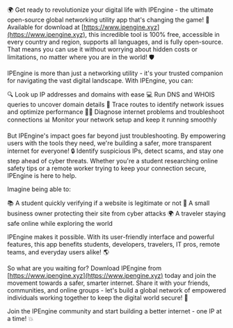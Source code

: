 🌍 Get ready to revolutionize your digital life with IPEngine - the ultimate open-source global networking utility app that's changing the game! 🚀 Available for download at [https://www.ipengine.xyz](https://www.ipengine.xyz), this incredible tool is 100% free, accessible in every country and region, supports all languages, and is fully open-source. That means you can use it without worrying about hidden costs or limitations, no matter where you are in the world! 🛡️

IPEngine is more than just a networking utility - it's your trusted companion for navigating the vast digital landscape. With IPEngine, you can:

🔍 Look up IP addresses and domains with ease
💻 Run DNS and WHOIS queries to uncover domain details
🚨 Trace routes to identify network issues and optimize performance
🕵️‍♀️ Diagnose internet problems and troubleshoot connections
📊 Monitor your network setup and keep it running smoothly

But IPEngine's impact goes far beyond just troubleshooting. By empowering users with the tools they need, we're building a safer, more transparent internet for everyone! 🔒 Identify suspicious IPs, detect scams, and stay one step ahead of cyber threats. Whether you're a student researching online safety tips or a remote worker trying to keep your connection secure, IPEngine is here to help.

Imagine being able to:

📚 A student quickly verifying if a website is legitimate or not
💼 A small business owner protecting their site from cyber attacks
🌍 A traveler staying safe online while exploring the world

IPEngine makes it possible. With its user-friendly interface and powerful features, this app benefits students, developers, travelers, IT pros, remote teams, and everyday users alike! 🌎

So what are you waiting for? Download IPEngine from [https://www.ipengine.xyz](https://www.ipengine.xyz) today and join the movement towards a safer, smarter internet. Share it with your friends, communities, and online groups - let's build a global network of empowered individuals working together to keep the digital world secure! 🌟

Join the IPEngine community and start building a better internet - one IP at a time! 💥
